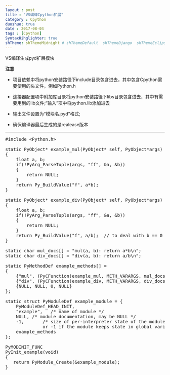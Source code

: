 ```yaml
---
layout : post
title : "VS编译Cpython扩展"
category : Cpython
duoshuo: true
date : 2017-08-04
tags : [Cpython]
SyntaxHihglighter: true
shTheme: shThemeMidnight # shThemeDefault  shThemeDjango  shThemeEclipse  shThemeEmacs  shThemeFadeToGrey  shThemeMidnight  shThemeRDark
---
```


VS编译生成pyd扩展模块



**注意**  

* 项目依赖中将python安装路径下include目录包含进去，其中包含Cpython需要使用的头文件，例如Python.h

* 连接器配置项中附加库目录将python安装路径下libs目录包含进去，其中有需要用到的lib文件;“输入”项中将python.lib添加进去

* 输出文件设置为“模块名.pyd”格式;

* 确保编译器最后生成的是realease版本

<!-- more -->

---

<pre class="brush: c; ">
#include &lt;Python.h&gt;

static PyObject* example_mul(PyObject* self, PyObject*args)
{
    float a, b;
    if(!PyArg_ParseTuple(args, "ff", &a, &b))
    {
        return NULL;
    }
    return Py_BuildValue("f", a*b);
}

static PyObject* example_div(PyObject* self, PyObject*args)
{
    float a, b;
    if(!PyArg_ParseTuple(args, "ff", &a, &b))
    {
        return NULL;
    }
    return Py_BuildValue("f", a/b);  // to deal with b == 0
}

static char mul_docs[] = "mul(a, b): return a*b\n";
static char div_docs[] = "div(a, b): return a/b\n";

static PyMethodDef example_methods[] =
{
    {"mul", (PyCFunction)example_mul, METH_VARARGS, mul_docs},
    {"div", (PyCFunction)example_div, METH_VARARGS, div_docs},
    {NULL, NULL, 0, NULL}
};

static struct PyModuleDef example_module = {
    PyModuleDef_HEAD_INIT,
    "example",   /* name of module */
    NULL, /* module documentation, may be NULL */
    -1,       /* size of per-interpreter state of the module,
              or -1 if the module keeps state in global variables. */
    example_methods
};

PyMODINIT_FUNC
PyInit_example(void)
{
   return PyModule_Create(&example_module);
}
</pre>

